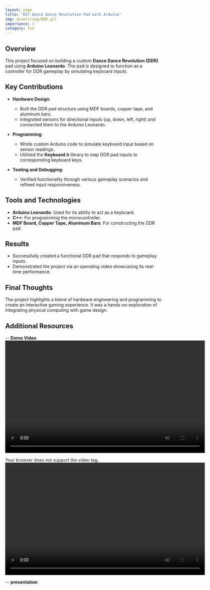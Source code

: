 ```yaml
---
layout: page
title: "DIY Dance Dance Revolution Pad with Arduino"
img: assets/img/DDR.gif
importance: 1
category: fun
---
```


## Overview

This project focused on building a custom **Dance Dance Revolution (DDR)** pad using **Arduino Leonardo**. The pad is designed to function as a controller for DDR gameplay by simulating keyboard inputs.

## Key Contributions

- **Hardware Design**:
  - Built the DDR pad structure using MDF boards, copper tape, and aluminum bars.
  - Integrated sensors for directional inputs (up, down, left, right) and connected them to the Arduino Leonardo.
- **Programming**:

  - Wrote custom Arduino code to simulate keyboard input based on sensor readings.
  - Utilized the **Keyboard.h** library to map DDR pad inputs to corresponding keyboard keys.

- **Testing and Debugging**:
  - Verified functionality through various gameplay scenarios and refined input responsiveness.

## Tools and Technologies

- **Arduino Leonardo**: Used for its ability to act as a keyboard.
- **C++**: For programming the microcontroller.
- **MDF Board, Copper Tape, Aluminum Bars**: For constructing the DDR pad.

## Results

- Successfully created a functional DDR pad that responds to gameplay inputs.
- Demonstrated the project via an operating video showcasing its real-time performance.

## Final Thoughts

The project highlights a blend of hardware engineering and programming to create an interactive gaming experience. It was a hands-on exploration of integrating physical computing with game design.

## Additional Resources

-- **Demo Video**
<video width="640" height="360" controls>

  <source src="https://github.com/heejunyoon/heejunyoon.github.io/blob/main/assets/video/ddr_test.mp4" type="video/mp4">
  Your browser does not support the video tag.
</video>
<video width="640" height="360" controls>
  <source src="https://github.com/heejunyoon/heejunyoon.github.io/blob/main/assets/video/ddr_test2.mp4" type="video/mp4">
  Your browser does not support the video tag.
</video>

-- **presentation**
